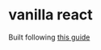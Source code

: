 # vanilla react
Built following [this guide](https://blog.usejournal.com/creating-a-react-app-from-scratch-f3c693b84658)
